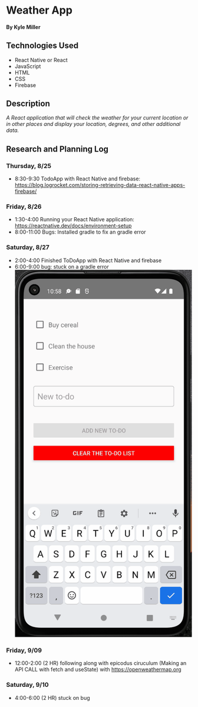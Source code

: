 # Weather App 

#### By Kyle Miller

## Technologies Used
* React Native or React
* JavaScript 
* HTML
* CSS
* Firebase

## Description

_A React application that will check the weather for your current location or in other places and display your location, degrees, and other additional data._

## Research and Planning Log
### Thursday, 8/25
* 8:30-9:30 TodoApp with React Native and firebase: https://blog.logrocket.com/storing-retrieving-data-react-native-apps-firebase/
### Friday, 8/26
* 1:30-4:00 Running your React Native application: https://reactnative.dev/docs/environment-setup
* 8:00-11:00 Bugs: Installed gradle to fix an gradle error 
### Saturday, 8/27
* 2:00-4:00 Finished ToDoApp with React Native and firebase
* 6:00-9:00 bug: stuck on a gradle error
![todoApp](./todo.gif)
### Friday, 9/09
* 12:00-2:00 (2 HR) following along with epicodus ciruculum (Making an API CALL with fetch and useState) with https://openweathermap.org
### Saturday, 9/10
* 4:00-6:00 (2 HR) stuck on bug 
